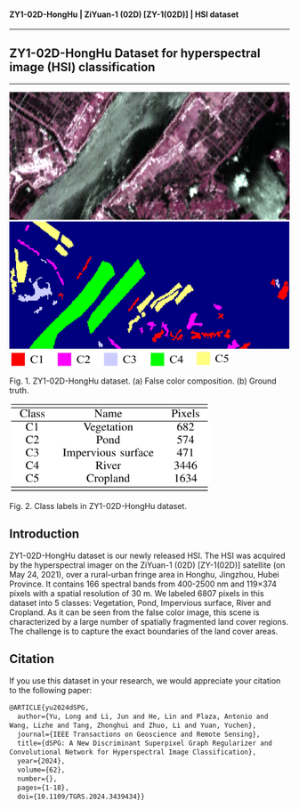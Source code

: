 #### ZY1-02D-HongHu | ZiYuan-1 (02D) [ZY-1(02D)] | HSI dataset
---
## ZY1-02D-HongHu Dataset for hyperspectral image (HSI) classification
---

<img src="figure/false-color.png" width="700" height="230"/> 
<img src="figure/ZY-HH-GT.png" width="700" height="230"/> 
<img src="figure/ZY-HH_legend.png" width="400" height="28"/>

Fig. 1. ZY1-02D-HongHu dataset. (a) False color composition. (b) Ground truth.

<img src="figure/ZY-HH_table.png" width="360" height="160"/> 

Fig. 2. Class labels in ZY1-02D-HongHu dataset.

## Introduction

ZY1-02D-HongHu dataset is our newly released HSI. The HSI was acquired by the hyperspectral imager on the ZiYuan-1 (02D) [ZY-1(02D)] satellite (on May 24, 2021), over a rural-urban fringe area in Honghu, Jingzhou, Hubei Province. It contains 166 spectral bands from 400-2500 nm and 119×374 pixels with a spatial resolution of 30 m. We labeled 6807 pixels in this dataset into 5 classes: Vegetation, Pond, Impervious surface, River and Cropland. As it can be seen from the false color image, this scene is characterized by a large number of spatially fragmented land cover regions. The challenge is to capture the exact boundaries of the land cover areas.

## Citation

If you use this dataset in your research, we would appreciate your citation to the following paper:

	@ARTICLE{yu2024dSPG,
	  author={Yu, Long and Li, Jun and He, Lin and Plaza, Antonio and Wang, Lizhe and Tang, Zhonghui and Zhuo, Li and Yuan, Yuchen},
	  journal={IEEE Transactions on Geoscience and Remote Sensing}, 
	  title={dSPG: A New Discriminant Superpixel Graph Regularizer and Convolutional Network for Hyperspectral Image Classification}, 
	  year={2024},
	  volume={62},
	  number={},
	  pages={1-18},
	  doi={10.1109/TGRS.2024.3439434}}
